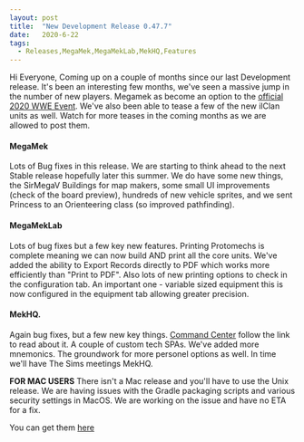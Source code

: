```yaml
---
layout: post
title:  "New Development Release 0.47.7"
date:   2020-6-22
tags:
  - Releases,MegaMek,MegaMekLab,MekHQ,Features
---
```

Hi Everyone,
Coming up on a couple of months since our last Development release. It's been an interesting few months, we've seen a massive jump in the number of new players. Megamek as become an option to the [official 2020 WWE Event](https://www.facebook.com/watch/live/?v=1210046066019321&ref=watch_permalink).  We've also been able to tease a few of the new ilClan units as well. Watch for more teases in the coming months as we are allowed to post them.

#### MegaMek
Lots of Bug fixes in this release. We are starting to think ahead to the next Stable release hopefully later this summer. We do have some new things, the SirMegaV Buildings for map makers, some small UI improvements (check of the board preview), hundreds of new vehicle sprites, and we sent Princess to an Orienteering class (so improved pathfinding).

#### MegaMekLab
Lots of bug fixes but a few key new features. Printing Protomechs is complete meaning we can now build AND print all the core units. We've added the ability to Export Records directly to PDF which works more efficiently than "Print to PDF". Also lots of new printing options to check in the configuration tab. An important one - variable sized equipment  this is now configured in the equipment tab allowing greater precision.

#### MekHQ.
Again bug fixes, but a few new key things. [Command Center](https://megamek.org/2020/06/02/Command-Center.html) follow the link to read about it. A couple of custom tech SPAs. We've added more mnemonics. The groundwork for more personel options as well. In time we'll have The Sims meetings MekHQ.

**FOR MAC USERS**
There isn't a Mac release and you'll have to use the Unix release. We are having issues with the Gradle packaging scripts and various security settings in MacOS.  We are working on the issue and have no ETA for a fix.

You can get them [here](https://megamek.org/downloads.html)

